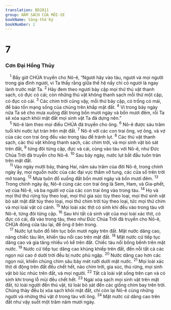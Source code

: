 ```yaml
---
translation: BD2011
group: NĂM SÁCH CỦA MÔI-SE
bookName: Sáng-thế Ký 
bookNumber: 1
---
```


<div class="title"><h1>7</h1><h3>Cơn Ðại Hồng Thủy</h3></div>
<span class="verse sa_7_1"> <sup>1</sup> Bấy giờ CHÚA truyền cho Nô-ê, “Ngươi hãy vào tàu, ngươi và mọi người trong gia đình ngươi, vì Ta thấy rằng giữa thế hệ nầy chỉ có ngươi là ngay lành trước mặt Ta. </span>
<span class="verse sa_7_2"><sup>2</sup> Hãy đem theo ngươi bảy cặp mọi thứ thú vật thanh sạch, có đực có cái; còn những thú vật không thanh sạch mỗi thứ một cặp, có đực có cái. </span>
<span class="verse sa_7_3"><sup>3</sup> Các chim trời cũng vậy, mỗi thứ bảy cặp, có trống có mái, để bảo tồn mạng sống của chúng trên khắp mặt đất. </span>
<span class="verse sa_7_4"><sup>4</sup> Vì trong bảy ngày nữa Ta sẽ cho mưa xuống đất trong bốn mươi ngày và bốn mươi đêm, rồi Ta sẽ xóa sạch khỏi mặt đất mọi sinh vật Ta đã dựng nên.” <br/></span>
<span class="verse sa_7_5"> <sup>5</sup> Nô-ê làm theo mọi điều CHÚA đã truyền cho ông. </span>
<span class="verse sa_7_6"><sup>6</sup> Nô-ê được sáu trăm tuổi khi nước lụt tràn trên mặt đất. </span>
<span class="verse sa_7_7"><sup>7</sup> Nô-ê với các con trai ông, vợ ông, và vợ của các con trai ông đều vào trong tàu để tránh lụt. </span>
<span class="verse sa_7_8"><sup>8</sup> Các thú vật thanh sạch, các thú vật không thanh sạch, các chim trời, và mọi sinh vật bò sát trên đất, </span>
<span class="verse sa_7_9"><sup>9</sup> từng đôi từng cặp, đực và cái, cùng vào tàu với Nô-ê, như Ðức Chúa Trời đã truyền cho Nô-ê. </span>
<span class="verse sa_7_10"><sup>10</sup> Sau bảy ngày, nước lụt bắt đầu tuôn tràn trên mặt đất.<br/></span>
<span class="verse sa_7_11"> <sup>11</sup> Vào ngày mười bảy, tháng Hai, năm sáu trăm của đời Nô-ê, trong chính ngày ấy, mọi nguồn nước của các đại vực thẳm vỡ tung, các cửa sổ trên trời mở toang. </span>
<span class="verse sa_7_12"><sup>12</sup> Mưa tuôn đổ xuống đất bốn mươi ngày và bốn mươi đêm. </span>
<span class="verse sa_7_13"><sup>13</sup> Trong chính ngày ấy, Nô-ê cùng các con trai ông là Sem, Ham, và Gia-phết, vợ của Nô-ê, và ba người vợ của các con trai ông vào trong tàu. </span>
<span class="verse sa_7_14"><sup>14</sup> Họ và mọi thứ thú rừng tùy theo loại, mọi thứ gia súc tùy theo loại, mọi thứ sinh vật bò sát mặt đất tùy theo loại, mọi thứ chim trời tùy theo loại, tức mọi thứ chim và mọi loài vật có cánh. </span>
<span class="verse sa_7_15"><sup>15</sup> Mọi loài xác thịt có sinh khí đều vào trong tàu với Nô-ê, từng đôi từng cặp. </span>
<span class="verse sa_7_16"><sup>16</sup> Sau khi tất cả sinh vật của mọi loài xác thịt, có đực có cái, đã vào trong tàu, theo như Ðức Chúa Trời đã truyền cho Nô-ê, CHÚA đóng cửa tàu lại, để ông ở bên trong.<br/></span>
<span class="verse sa_7_17"> <sup>17</sup> Nước lụt tuôn đổ liên tục bốn mươi ngày trên đất. Mặt nước dâng cao, nâng chiếc tàu lên, khiến tàu nổi cao trên mặt đất. </span>
<span class="verse sa_7_18"><sup>18</sup> Mặt nước cứ tiếp tục dâng cao và gia tăng nhiều vô kể trên đất. Chiếc tàu nổi bồng bềnh trên mặt nước. </span>
<span class="verse sa_7_19"><sup>19</sup> Nước cứ tiếp tục dâng cao khủng khiếp trên đất, đến nỗi tất cả các ngọn núi cao ở dưới trời đều bị nước phủ ngập. </span>
<span class="verse sa_7_20"><sup>20</sup> Nước dâng cao hơn các ngọn núi, khiến chúng chìm sâu bảy mét rưỡi dưới mặt nước. </span>
<span class="verse sa_7_21"><sup>21</sup> Mọi loài xác thịt di động trên đất đều chết hết, nào chim trời, gia súc, thú rừng, mọi sinh vật bò lúc nhúc trên đất, và mọi người. </span>
<span class="verse sa_7_22"><sup>22</sup> Tất cả loài vật sống trên cạn và có sinh khí trong lỗ mũi đều chết hết. </span>
<span class="verse sa_7_23"><sup>23</sup> Ngài xóa sạch mọi sinh vật trên mặt đất, từ loài người đến thú vật, từ loài bò sát đến các giống chim bay trên trời. Chúng thảy đều bị xóa sạch khỏi mặt đất, chỉ còn lại Nô-ê cùng những người và những thú vật ở trong tàu với ông. </span>
<span class="verse sa_7_24"><sup>24</sup> Mặt nước cứ dâng cao trên đất như vậy suốt một trăm năm mươi ngày. <br/></span>
